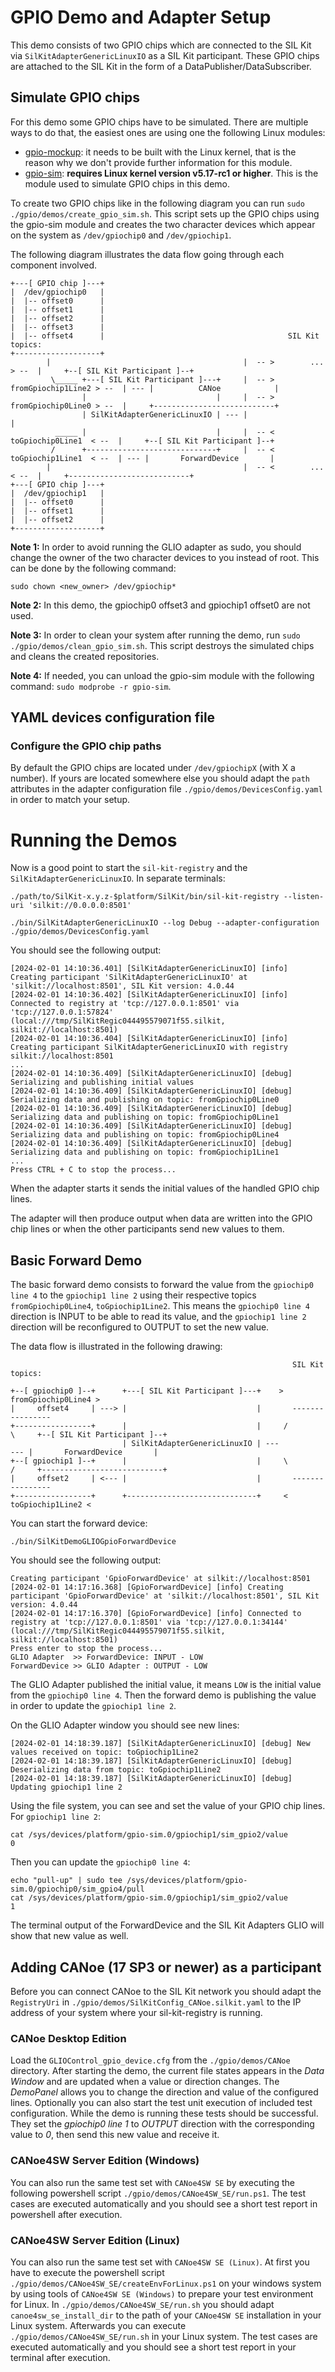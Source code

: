 # GPIO Demo and Adapter Setup
This demo consists of two GPIO chips which are connected to the SIL Kit via ``SilKitAdapterGenericLinuxIO`` as a SIL Kit participant. These GPIO chips are attached to the SIL Kit in the form of a DataPublisher/DataSubscriber.

## Simulate GPIO chips
For this demo some GPIO chips have to be simulated. There are multiple ways to do that, the easiest ones are using one the following Linux modules:
- [gpio-mockup](https://docs.kernel.org/admin-guide/gpio/gpio-mockup.html): it needs to be built with the Linux kernel, that is the reason why we don't provide further information for this module.
- [gpio-sim](https://docs.kernel.org/admin-guide/gpio/gpio-sim.html): **requires Linux kernel version v5.17-rc1 or higher**. This is the module used to simulate GPIO chips in this demo. 

To create two GPIO chips like in the following diagram you can run ``sudo ./gpio/demos/create_gpio_sim.sh``. This script sets up the GPIO chips using the gpio-sim module and creates the two character devices which appear on the system as ``/dev/gpiochip0`` and ``/dev/gpiochip1``.

The following diagram illustrates the data flow going through each component involved.

```
+---[ GPIO chip ]---+
|  /dev/gpiochip0   |
|  |-- offset0      |
|  |-- offset1      |
|  |-- offset2      |
|  |-- offset3      |
|  |-- offset4      |                                         SIL Kit topics:
+-------------------+
        |                                           |  -- >        ...         > --  |     +--[ SIL Kit Participant ]--+
         \_____ +---[ SIL Kit Participant ]---+     |  -- > fromGpiochip1Line2 > --  | --- |          CANoe            |
                |                             |     |  -- > fromGpiochip0Line0 > --  |     +---------------------------+
                | SilKitAdapterGenericLinuxIO | --- |                                |  
          _____ |                             |     |  -- <  toGpiochip0Line1  < --  |     +--[ SIL Kit Participant ]--+
         /      +-----------------------------+     |  -- <  toGpiochip1Line1  < --  | --- |       ForwardDevice       |
        |                                           |  -- <        ...         < --  |     +---------------------------+
+---[ GPIO chip ]---+
|  /dev/gpiochip1   |
|  |-- offset0      |
|  |-- offset1      |
|  |-- offset2      |
+-------------------+
```

**Note 1:** In order to avoid running the GLIO adapter as sudo, you should change the owner of the two character devices to you instead of root. This can be done by the following command:
```
sudo chown <new_owner> /dev/gpiochip*
```

**Note 2:** In this demo, the gpiochip0 offset3 and gpiochip1 offset0 are not used.

**Note 3:** In order to clean your system after running the demo, run ``sudo ./gpio/demos/clean_gpio_sim.sh``. This script destroys the simulated chips and cleans the created repositories.

**Note 4:** If needed, you can unload the gpio-sim module with the following command: ``sudo modprobe -r gpio-sim``.

## YAML devices configuration file
### Configure the GPIO chip paths
By default the GPIO chips are located under ``/dev/gpiochipX`` (with X a number). If yours are located somewhere else you should adapt the ``path`` attributes in the adapter configuration file ``./gpio/demos/DevicesConfig.yaml`` in order to match your setup.

# Running the Demos
Now is a good point to start the ``sil-kit-registry`` and the ``SilKitAdapterGenericLinuxIO``. In separate terminals:
```
./path/to/SilKit-x.y.z-$platform/SilKit/bin/sil-kit-registry --listen-uri 'silkit://0.0.0.0:8501'
    
./bin/SilKitAdapterGenericLinuxIO --log Debug --adapter-configuration ./gpio/demos/DevicesConfig.yaml
```

You should see the following output:
```
[2024-02-01 14:10:36.401] [SilKitAdapterGenericLinuxIO] [info] Creating participant 'SilKitAdapterGenericLinuxIO' at 'silkit://localhost:8501', SIL Kit version: 4.0.44
[2024-02-01 14:10:36.402] [SilKitAdapterGenericLinuxIO] [info] Connected to registry at 'tcp://127.0.0.1:8501' via 'tcp://127.0.0.1:57824' (local:///tmp/SilKitRegic044495579071f55.silkit, silkit://localhost:8501)
[2024-02-01 14:10:36.404] [SilKitAdapterGenericLinuxIO] [info] Creating participant SilKitAdapterGenericLinuxIO with registry silkit://localhost:8501
...
[2024-02-01 14:10:36.409] [SilKitAdapterGenericLinuxIO] [debug] Serializing and publishing initial values
[2024-02-01 14:10:36.409] [SilKitAdapterGenericLinuxIO] [debug] Serializing data and publishing on topic: fromGpiochip0Line0
[2024-02-01 14:10:36.409] [SilKitAdapterGenericLinuxIO] [debug] Serializing data and publishing on topic: fromGpiochip0Line1
[2024-02-01 14:10:36.409] [SilKitAdapterGenericLinuxIO] [debug] Serializing data and publishing on topic: fromGpiochip0Line4
[2024-02-01 14:10:36.409] [SilKitAdapterGenericLinuxIO] [debug] Serializing data and publishing on topic: fromGpiochip1Line1
...
Press CTRL + C to stop the process...
```

When the adapter starts it sends the initial values of the handled GPIO chip lines.

The adapter will then produce output when data are written into the GPIO chip lines or when the other participants send new values to them.

## Basic Forward Demo
The basic forward demo consists to forward the value from the ``gpiochip0 line 4`` to the ``gpiochip1 line 2`` using their respective topics ``fromGpiochip0Line4``, ``toGpiochip1Line2``. This means the ``gpiochip0 line 4`` direction is INPUT to be able to read its value, and the ``gpiochip1 line 2`` direction will be reconfigured to OUTPUT to set the new value.

The data flow is illustrated in the following drawing:
```
                                                               SIL Kit topics:

+--[ gpiochip0 ]--+      +---[ SIL Kit Participant ]---+    > fromGpiochip0Line4 >
|     offset4     | ---> |                             |       ---------------- 
+-----------------+      |                             |     /                  \     +--[ SIL Kit Participant ]--+
                         | SilKitAdapterGenericLinuxIO | ---                      --- |       ForwardDevice       |
+--[ gpiochip1 ]--+      |                             |     \                  /     +---------------------------+
|     offset2     | <--- |                             |       ----------------
+-----------------+      +-----------------------------+     < toGpiochip1Line2 <
```

You can start the forward device:
```
./bin/SilKitDemoGLIOGpioForwardDevice
```

You should see the following output:
```
Creating participant 'GpioForwardDevice' at silkit://localhost:8501
[2024-02-01 14:17:16.368] [GpioForwardDevice] [info] Creating participant 'GpioForwardDevice' at 'silkit://localhost:8501', SIL Kit version: 4.0.44
[2024-02-01 14:17:16.370] [GpioForwardDevice] [info] Connected to registry at 'tcp://127.0.0.1:8501' via 'tcp://127.0.0.1:34144' (local:///tmp/SilKitRegic044495579071f55.silkit, silkit://localhost:8501)
Press enter to stop the process...
GLIO Adapter  >> ForwardDevice: INPUT - LOW
ForwardDevice >> GLIO Adapter : OUTPUT - LOW
```

The GLIO Adapter published the initial value, it means ``LOW`` is the initial value from the ``gpiochip0 line 4``. Then the forward demo is publishing the value in order to update the ``gpiochip1 line 2``.

On the GLIO Adapter window you should see new lines:
```
[2024-02-01 14:18:39.187] [SilKitAdapterGenericLinuxIO] [debug] New values received on topic: toGpiochip1Line2
[2024-02-01 14:18:39.187] [SilKitAdapterGenericLinuxIO] [debug] Deserializing data from topic: toGpiochip1Line2
[2024-02-01 14:18:39.187] [SilKitAdapterGenericLinuxIO] [debug] Updating gpiochip1 line 2
```

Using the file system, you can see and set the value of your GPIO chip lines. For ``gpiochip1 line 2``:
```
cat /sys/devices/platform/gpio-sim.0/gpiochip1/sim_gpio2/value
0
```

Then you can update the ``gpiochip0 line 4``:
```
echo "pull-up" | sudo tee /sys/devices/platform/gpio-sim.0/gpiochip0/sim_gpio4/pull
cat /sys/devices/platform/gpio-sim.0/gpiochip1/sim_gpio2/value
1
```

The terminal output of the ForwardDevice and the SIL Kit Adapters GLIO will show that new value as well.

## Adding CANoe (17 SP3 or newer) as a participant
Before you can connect CANoe to the SIL Kit network you should adapt the ``RegistryUri`` in ``./gpio/demos/SilKitConfig_CANoe.silkit.yaml`` to the IP address of your system where your sil-kit-registry is running.

### CANoe Desktop Edition
Load the ``GLIOControl_gpio_device.cfg`` from the ``./gpio/demos/CANoe`` directory. After starting the demo, the current file states appears in the *Data Window* and are updated when a value or direction changes. The *DemoPanel* allows you to change the direction and value of the configured lines. Optionally you can also start the test unit execution of included test configuration. While the demo is running these tests should be successful. They set the *gpiochip0 line 1* to *OUTPUT* direction with the corresponding value to *0*, then send this new value and receive it.

### CANoe4SW Server Edition (Windows)
You can also run the same test set with ``CANoe4SW SE`` by executing the following powershell script ``./gpio/demos/CANoe4SW_SE/run.ps1``. The test cases are executed automatically and you should see a short test report in powershell after execution.

### CANoe4SW Server Edition (Linux)
You can also run the same test set with ``CANoe4SW SE (Linux)``. At first you have to execute the powershell script ``./gpio/demos/CANoe4SW_SE/createEnvForLinux.ps1`` on your windows system by using tools of ``CANoe4SW SE (Windows)`` to prepare your test environment for Linux. In ``./gpio/demos/CANoe4SW_SE/run.sh`` you should adapt ``canoe4sw_se_install_dir`` to the path of your ``CANoe4SW SE`` installation in your Linux system. Afterwards you can execute ``./gpio/demos/CANoe4SW_SE/run.sh`` in your Linux system. The test cases are executed automatically and you should see a short test report in your terminal after execution.
